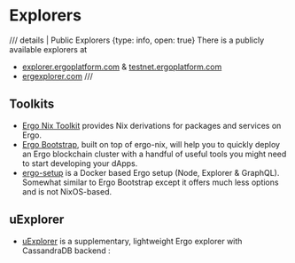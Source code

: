 # Explorers


/// details | Public Explorers
    {type: info, open: true}
There is a publicly available explorers at 
- [explorer.ergoplatform.com](https://explorer.ergoplatform.com/) & [testnet.ergoplatform.com](https://testnet.ergoplatform.com/)
- [ergexplorer.com](https://ergexplorer.com/)
///

## Toolkits

- [Ergo Nix Toolkit](https://github.com/ergoplatform/ergo-nix) provides Nix derivations for packages and services on Ergo.
- [Ergo Bootstrap](https://github.com/ergoplatform/ergo-bootstrap), built on top of ergo-nix, will help you to quickly deploy an Ergo blockchain cluster with a handful of useful tools you might need to start developing your dApps.
- [ergo-setup](https://github.com/abchrisxyz/ergo-setup) is a Docker based Ergo setup (Node, Explorer & GraphQL). Somewhat similar to Ergo Bootstrap except it offers much less options and is not NixOS-based.

## uExplorer

- [uExplorer](https://github.com/pragmaxim/ergo-uexplorer/) is a supplementary, lightweight Ergo explorer with CassandraDB backend :
